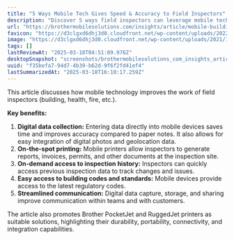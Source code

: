 ```yaml
---
title: "5 Ways Mobile Tech Gives Speed & Accuracy to Field Inspectors"
description: "Discover 5 ways field inspectors can leverage mobile technology to save time on building inspections, health hazard evaluations and fire code inspections."
url: "https://brothermobilesolutions.com/insights/article/mobile-building-inspection-accuracy/"
favicon: "https://d3clgxd6dhj3d0.cloudfront.net/wp-content/uploads/2022/03/cropped-brother-favicon-circ-1-32x32.png"
image: "https://d3clgxd6dhj3d0.cloudfront.net/wp-content/uploads/2021/12/bms-725-hero.png"
tags: []
lastReviewAt: "2025-03-18T04:51:09.976Z"
desktopSnapshot: "screenshots/brothermobilesolutions_com_insights_article_mobile_building_inspection_accuracy.png"
uuid: "f35befa7-94d7-4b39-b62d-9f6f2fd41ef4"
lastSummarizedAt: "2025-03-18T16:10:17.259Z"
---
```

This article discusses how mobile technology improves the work of field inspectors (building, health, fire, etc.).

**Key benefits:**

1.  **Digital data collection:** Entering data directly into mobile devices saves time and improves accuracy compared to paper notes. It also allows for easy integration of digital photos and geolocation data.
2.  **On-the-spot printing:** Mobile printers allow inspectors to generate reports, invoices, permits, and other documents at the inspection site.
3.  **On-demand access to inspection history:** Inspectors can quickly access previous inspection data to track changes and issues.
4.  **Easy access to building codes and standards:** Mobile devices provide access to the latest regulatory codes.
5.  **Streamlined communication:** Digital data capture, storage, and sharing improve communication within teams and with customers.

The article also promotes Brother PocketJet and RuggedJet printers as suitable solutions, highlighting their durability, portability, connectivity, and integration capabilities.

